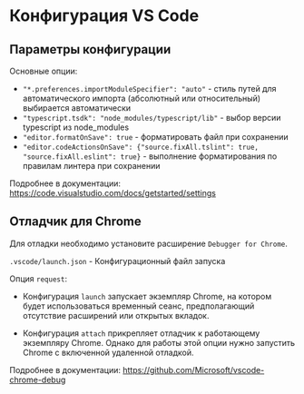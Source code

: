 # Конфигурация VS Code

## Параметры конфигурации

Основные опции:

- `"*.preferences.importModuleSpecifier": "auto"` - стиль путей для автоматического импорта (абсолютный или относительный) выбирается автоматически
- `"typescript.tsdk": "node_modules/typescript/lib"` - выбор версии typescript из node_modules
- `"editor.formatOnSave": true` - форматировать файл при сохранении
- `"editor.codeActionsOnSave": {"source.fixAll.tslint": true, "source.fixAll.eslint": true}` - выполнение форматирования по правилам линтера при сохранении

Подробнее в документации: https://code.visualstudio.com/docs/getstarted/settings

## Отладчик для Chrome

Для отладки необходимо установите расширение `Debugger for Chrome`.

`.vscode/launch.json` - Конфигурационный файл запуска

Опция `request`:

- Конфигурация `launch` запускает экземпляр Chrome, на котором будет использоваться временный сеанс, предполагающий отсутствие расширений или открытых вкладок.

- Конфигурация `attach` прикрепляет отладчик к работающему экземпляру Chrome. Однако для работы этой опции нужно запустить Chrome с включенной удаленной отладкой.

Подробнее в документации: https://github.com/Microsoft/vscode-chrome-debug
